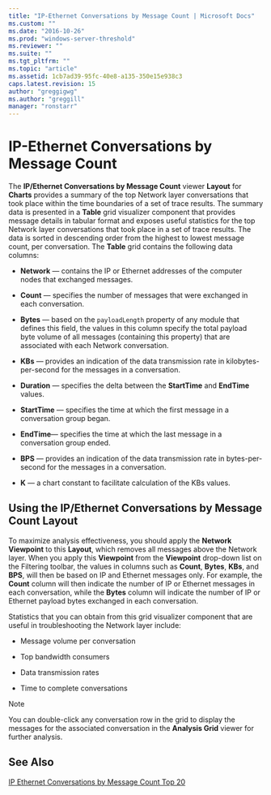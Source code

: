 ```yaml
---
title: "IP-Ethernet Conversations by Message Count | Microsoft Docs"
ms.custom: ""
ms.date: "2016-10-26"
ms.prod: "windows-server-threshold"
ms.reviewer: ""
ms.suite: ""
ms.tgt_pltfrm: ""
ms.topic: "article"
ms.assetid: 1cb7ad39-95fc-40e8-a135-350e15e938c3
caps.latest.revision: 15
author: "greggigwg"
ms.author: "greggill"
manager: "ronstarr"
---
```

# IP-Ethernet Conversations by Message Count
The **IP/Ethernet Conversations by Message Count** viewer **Layout** for **Charts** provides a summary of the top Network layer conversations that took place within the time boundaries of a set of trace results. The summary data is presented in a **Table** grid visualizer component that provides message details in tabular format and exposes useful statistics for the top Network layer conversations that took place in a set of trace results. The data is sorted in descending order from the highest to lowest message count, per conversation. The **Table** grid contains the following data columns:  
  
-   **Network** — contains the IP or Ethernet addresses of the computer nodes that exchanged messages.  
  
-   **Count** — specifies the number of messages that were exchanged in each conversation.  
  
-   **Bytes** — based on the `payloadLength` property of any module that defines this field, the values in this column specify the total payload byte volume of all messages (containing this property) that are associated with each Network conversation.  
  
-   **KBs** — provides an indication of the data transmission rate in kilobytes-per-second for the messages in a conversation.  
  
-   **Duration** — specifies the delta between the **StartTime** and **EndTime** values.  
  
-   **StartTime** — specifies the time at which the first message in a conversation group began.  
  
-   **EndTime**— specifies the time at which the last message in a conversation group ended.  
  
-   **BPS** — provides an indication of the data transmission rate in bytes-per-second for the messages in a conversation.  
  
-   **K** — a chart constant to facilitate calculation of the KBs values.  
  
## Using the IP/Ethernet Conversations by Message Count Layout  
 To maximize analysis effectiveness, you should apply the **Network** **Viewpoint** to this **Layout**, which removes all messages above the Network layer. When you apply this **Viewpoint** from the **Viewpoint** drop-down list on the Filtering toolbar, the values in columns such as **Count**, **Bytes**, **KBs**, and **BPS**, will then be based on IP and Ethernet messages only. For example, the **Count** column will then indicate the number of IP or Ethernet messages in each conversation, while the **Bytes** column will indicate the number of IP or Ethernet payload bytes exchanged in each conversation.  
  
 Statistics that you can obtain from this grid visualizer component that are useful in troubleshooting the Network layer include:  
  
-   Message volume per conversation  
  
-   Top bandwidth consumers  
  
-   Data transmission rates  
  
-   Time to complete conversations  
  
> [!NOTE]
>  You can double-click any conversation row in the grid to display the messages for the associated conversation in the **Analysis Grid** viewer for further analysis.  
  
## See Also  
 [IP Ethernet Conversations by Message Count Top 20](ip-ethernet-conversations-by-message-count-top-20.md)